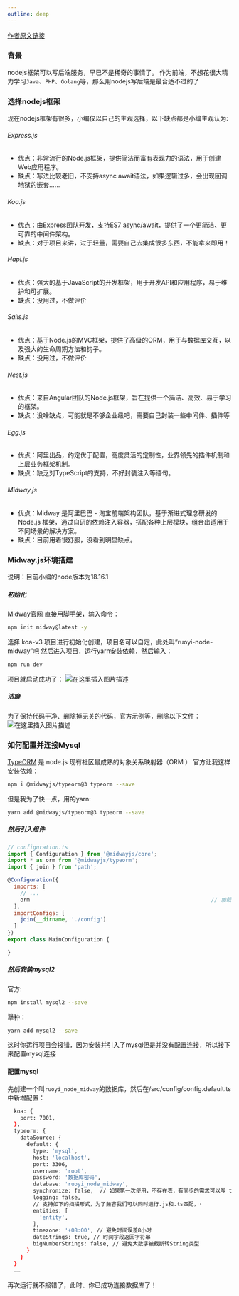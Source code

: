 ```yaml
---
outline: deep
---
```


[作者原文链接](https://blog.csdn.net/yan1915766026/article/details/140849832)

### 背景
nodejs框架可以写后端服务，早已不是稀奇的事情了。
作为前端，不想花很大精力学习`Java`、`PHP`、`Golang`等，那么用nodejs写后端是最合适不过的了
### 选择nodejs框架
现在nodejs框架有很多，小编仅以自己的主观选择，以下缺点都是小编主观认为:
###### Express.js
- 优点：非常流行的Node.js框架，提供简洁而富有表现力的语法，用于创建Web应用程序。
- 缺点：写法比较老旧，不支持async await语法，如果逻辑过多，会出现回调地狱的嵌套……
###### Koa.js
- 优点：由Express团队开发，支持ES7 async/await，提供了一个更简洁、更可靠的中间件架构。
- 缺点：对于项目来讲，过于轻量，需要自己去集成很多东西，不能拿来即用！
###### Hapi.js
- 优点：强大的基于JavaScript的开发框架，用于开发API和应用程序，易于维护和可扩展。
- 缺点：没用过，不做评价
###### Sails.js
- 优点：基于Node.js的MVC框架，提供了高级的ORM，用于与数据库交互，以及强大的生命周期方法和钩子。
- 缺点：没用过，不做评价
###### Nest.js
- 优点：来自Angular团队的Node.js框架，旨在提供一个简洁、高效、易于学习的框架。
- 缺点：没啥缺点，可能就是不够企业级吧，需要自己封装一些中间件、插件等
###### Egg.js
- 优点：阿里出品，约定优于配置，高度灵活的定制性，业界领先的插件机制和上层业务框架机制。
- 缺点：缺乏对TypeScript的支持，不好封装注入等语句。
###### Midway.js
- 优点：Midway 是阿里巴巴 - 淘宝前端架构团队，基于渐进式理念研发的 Node.js 框架，通过自研的依赖注入容器，搭配各种上层模块，组合出适用于不同场景的解决方案。
- 缺点：目前用着很舒服，没看到明显缺点。

### Midway.js环境搭建
说明：目前小编的node版本为18.16.1
##### 初始化
[Midway官网](https://www.midwayjs.org/docs/quick_guide)
直接用脚手架，输入命令：
```bash
npm init midway@latest -y
```
选择 koa-v3 项目进行初始化创建，项目名可以自定，此处叫“ruoyi-node-midway”吧
然后进入项目，运行yarn安装依赖，然后输入：

```bash
npm run dev
```
项目就启动成功了：
![在这里插入图片描述](https://i-blog.csdnimg.cn/direct/3867841db8a54a28a8ec74bf8ada3013.png)
##### 洁癖
为了保持代码干净、删除掉无关的代码，官方示例等，删除以下文件：
![在这里插入图片描述](https://i-blog.csdnimg.cn/direct/5e22bf94747c4dc7ad4c4d2628b9bfed.png)
### 如何配置并连接Mysql
[TypeORM](https://www.midwayjs.org/docs/extensions/orm) 是 node.js 现有社区最成熟的对象关系映射器（ORM ）
官方让我这样安装依赖：
```bash
npm i @midwayjs/typeorm@3 typeorm --save
```
但是我为了快一点，用的yarn:
```bash
yarn add @midwayjs/typeorm@3 typeorm --save
```
##### 然后引入组件
```javascript
// configuration.ts
import { Configuration } from '@midwayjs/core';
import * as orm from '@midwayjs/typeorm';
import { join } from 'path';

@Configuration({
  imports: [
    // ...
    orm                                                         // 加载 typeorm 组件
  ],
  importConfigs: [
    join(__dirname, './config')
  ]
})
export class MainConfiguration {

}
```
##### 然后安装mysql2
官方:
```bash
npm install mysql2 --save
```
犟种：
```bash
yarn add mysql2 --save
```
这时你运行项目会报错，因为安装并引入了mysql但是并没有配置连接，所以接下来配置mysql连接
#### 配置mysql
先创建一个叫`ruoyi_node_midway`的数据库，然后在/src/config/config.default.ts中新增配置：

```bash
  koa: {
    port: 7001,
  },
  typeorm: {
    dataSource: {
      default: {
        type: 'mysql',
        host: 'localhost',
        port: 3306,
        username: 'root',
        password: '数据库密码',
        database: 'ruoyi_node_midway',
        synchronize: false,  // 如果第一次使用，不存在表，有同步的需求可以写 true，注意会丢数据
        logging: false,
        // 支持如下的扫描形式，为了兼容我们可以同时进行.js和.ts匹配，⬇️
        entities: [
          'entity',
        ],
        timezone: '+08:00', // 避免时间误差8小时
        dateStrings: true, // 时间字段返回字符串
        bigNumberStrings: false, // 避免大数字被截断转String类型
      }
    }
  }
  ……
```
再次运行就不报错了，此时、你已成功连接数据库了！
